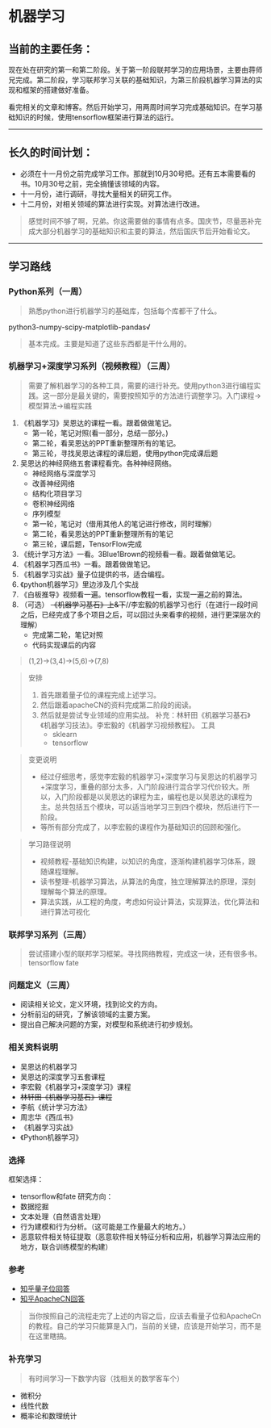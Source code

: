 # 机器学习
## 当前的主要任务：

现在处在研究的第一和第二阶段。关于第一阶段联邦学习的应用场景，主要由蒋师兄完成。第二阶段，学习联邦学习关联的基础知识，为第三阶段机器学习算法的实现和框架的搭建做好准备。

看完相关的文章和博客。然后开始学习，用两周时间学习完成基础知识。在学习基础知识的时候，使用tensorflow框架进行算法的运行。

-------------------
## 长久的时间计划：
* 必须在十一月份之前完成学习工作。那就到10月30号把。还有五本需要看的书。10月30号之前，完全搞懂该领域的内容。
* 十一月份，进行调研，寻找大量相关的研究工作。
* 十二月份，对相关领域的算法进行实现。对算法进行改进。

> 感觉时间不够了啊，兄弟。你这需要做的事情有点多。国庆节，尽量恶补完成大部分机器学习的基础知识和主要的算法，然后国庆节后开始看论文。

--------------
## 学习路线

### Python系列（一周）
> 熟悉python进行机器学习的基础库，包括每个库都干了什么。

python3-numpy-scipy-matplotlib-pandas√
> 基本完成。主要是知道了这些东西都是干什么用的。

### 机器学习+深度学习系列（视频教程）（三周）
> 需要了解机器学习的各种工具，需要的进行补充。使用python3进行编程实践。这一部分是最关键的，需要按照知乎的方法进行调整学习。入门课程->模型算法->编程实践

1. 《机器学习》吴恩达的课程一看。跟着做做笔记。
   * 第一轮，笔记对照(看一部分，总结一部分。)
   * 第二轮，看吴恩达的PPT重新整理所有的笔记。
   * 第三轮，寻找吴恩达课程的课后题，使用python完成课后题
2. 吴恩达的神经网络五套课程看完。各种神经网络。
   * 神经网络与深度学习
   * 改善神经网络
   * 结构化项目学习
   * 卷积神经网络
   * 序列模型
   * 第一轮，笔记对（借用其他人的笔记进行修改，同时理解）
   * 第二轮，看吴恩达的PPT重新整理所有的笔记
   * 第三轮，课后题，TensorFlow完成
3. 《统计学习方法》一看。3Blue1Brown的视频看一看。跟着做做笔记。
4. 《机器学习西瓜书》一看。跟着做做笔记。
5. 《机器学习实战》量子位提供的书，适合编程。
6. 《python机器学习》里边涉及几个实战
7. 《白板推导》视频看一遍。tensorflow教程一看，实现一遍之前的算法。
8. （可选） ~~《机器学习基石》上&下~~//李宏毅的机器学习也行（在进行一段时间之后，已经完成了多个项目之后，可以回过头来看李的视频，进行更深层次的理解）
   * 完成第二轮，笔记对照
   * 代码实现课后的内容

> (1,2)->(3,4)->(5,6)->(7,8)

> 安排
> 1. 首先跟着量子位的课程完成上述学习。
> 2. 然后跟着apacheCN的资料完成第二阶段的阅读。
> 3. 然后就是尝试专业领域的应用实战。
> 补充：林轩田《机器学习基石》《机器学习技法》。李宏毅的《机器学习视频教程》。
> 工具
>     * sklearn
>     * tensorflow

> 变更说明
> * 经过仔细思考，感觉李宏毅的机器学习+深度学习与吴恩达的机器学习+深度学习，重叠的部分太多，入门阶段进行混合学习代价较大。所以，入门阶段都是以吴恩达的课程为主，编程也是以吴恩达的课程为主。总共包括五个模块，可以适当地学习三到四个模块，然后进行下一阶段。
> * 等所有部分完成了，以李宏毅的课程作为基础知识的回顾和强化。


> 学习路径说明
> * 视频教程-基础知识构建，以知识的角度，逐渐构建机器学习体系，跟随课程理解。
> * 读书整理-机器学习算法，从算法的角度，独立理解算法的原理，深刻理解每个算法的原理。
> * 算法实践，从工程的角度，考虑如何设计算法，实现算法，优化算法和进行算法可视化


### 联邦学习系列（三周）
> 尝试搭建小型的联邦学习框架。寻找网络教程，完成这一块，还有很多书。
tensorflow
fate

### 问题定义（三周）

* 阅读相关论文，定义环境，找到论文的方向。
* 分析前沿的研究，了解该领域的主要方案。
* 提出自己解决问题的方案，对模型和系统进行初步规划。

### 相关资料说明
* 吴恩达的机器学习
* 吴恩达的深度学习五套课程
* 李宏毅《机器学习+深度学习》课程
* ~~林轩田《机器学习基石》课程~~
* 李航《统计学习方法》
* 周志华《西瓜书》
* 《机器学习实战》
* 《Python机器学习》

### 选择
框架选择：
* tensorflow和fate
研究方向：
* 数据挖掘
* 文本处理（自然语言处理）
* 行为建模和行为分析。（这可能是工作量最大的地方。）
* 恶意软件相关特征提取（恶意软件相关特征分析和应用，机器学习算法应用的地方，联合训练模型的构建）

### 参考
* [知乎量子位回答](https://zhuanlan.zhihu.com/p/37349519)
* [知乎ApacheCN回答](https://www.zhihu.com/question/20691338/answer/248678328)
> 当你按照自己的流程走完了上述的内容之后，应该去看量子位和ApacheCn的教程。自己的学习只能算是入门，当前的关键，应该是开始学习，而不是在这里瞎搞。

### 补充学习

> 有时间学习一下数学内容（找相关的数学客车个）

* 微积分
* 线性代数
* 概率论和数理统计